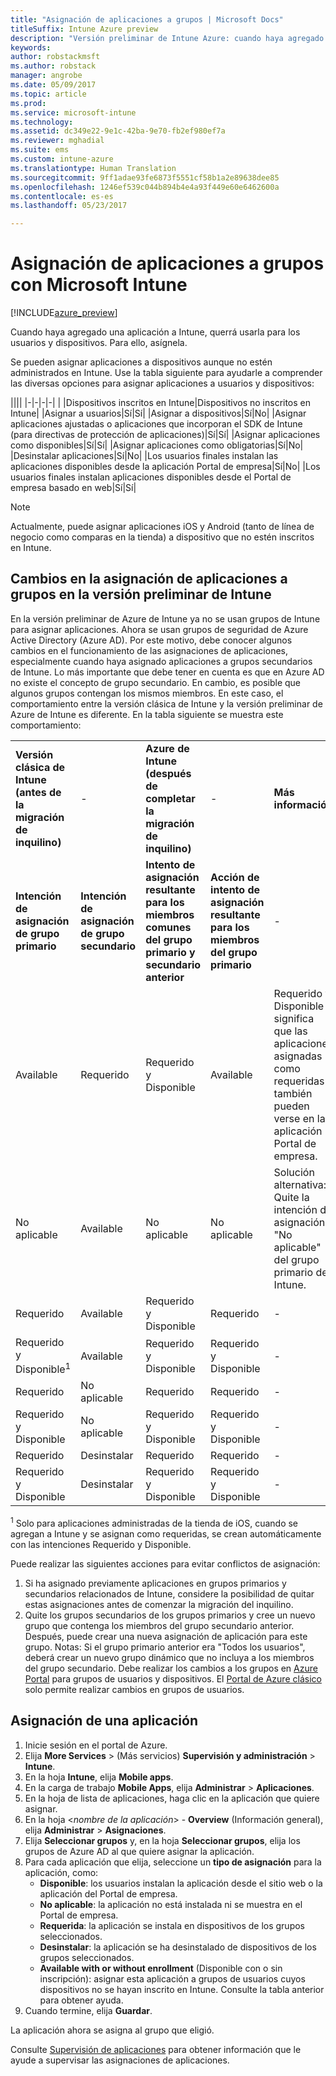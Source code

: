 ```yaml
---
title: "Asignación de aplicaciones a grupos | Microsoft Docs"
titleSuffix: Intune Azure preview
description: "Versión preliminar de Intune Azure: cuando haya agregado una aplicación a Intune, querrá asignarla a grupos de usuarios o dispositivos."
keywords: 
author: robstackmsft
ms.author: robstack
manager: angrobe
ms.date: 05/09/2017
ms.topic: article
ms.prod: 
ms.service: microsoft-intune
ms.technology: 
ms.assetid: dc349e22-9e1c-42ba-9e70-fb2ef980ef7a
ms.reviewer: mghadial
ms.suite: ems
ms.custom: intune-azure
ms.translationtype: Human Translation
ms.sourcegitcommit: 9ff1adae93fe6873f5551cf58b1a2e89638dee85
ms.openlocfilehash: 1246ef539c044b894b4e4a93f449e60e6462600a
ms.contentlocale: es-es
ms.lasthandoff: 05/23/2017

---
```


# <a name="how-to-assign-apps-to-groups-with-microsoft-intune"></a>Asignación de aplicaciones a grupos con Microsoft Intune

[!INCLUDE[azure_preview](./includes/azure_preview.md)]

Cuando haya agregado una aplicación a Intune, querrá usarla para los usuarios y dispositivos. Para ello, asígnela.

Se pueden asignar aplicaciones a dispositivos aunque no estén administrados en Intune. Use la tabla siguiente para ayudarle a comprender las diversas opciones para asignar aplicaciones a usuarios y dispositivos:

||||
|-|-|-|-|
|&nbsp;|Dispositivos inscritos en Intune|Dispositivos no inscritos en Intune|
|Asignar a usuarios|Sí|Sí|
|Asignar a dispositivos|Sí|No|
|Asignar aplicaciones ajustadas o aplicaciones que incorporan el SDK de Intune (para directivas de protección de aplicaciones)|Sí|Sí|
|Asignar aplicaciones como disponibles|Sí|Sí|
|Asignar aplicaciones como obligatorias|Sí|No|
|Desinstalar aplicaciones|Sí|No|
|Los usuarios finales instalan las aplicaciones disponibles desde la aplicación Portal de empresa|Sí|No|
|Los usuarios finales instalan aplicaciones disponibles desde el Portal de empresa basado en web|Sí|Sí|

> [!NOTE]
> Actualmente, puede asignar aplicaciones iOS y Android (tanto de línea de negocio como comparas en la tienda) a dispositivo que no estén inscritos en Intune.

## <a name="changes-to-how-you-assign-apps-to-groups-in-the-intune-preview"></a>Cambios en la asignación de aplicaciones a grupos en la versión preliminar de Intune

En la versión preliminar de Azure de Intune ya no se usan grupos de Intune para asignar aplicaciones. Ahora se usan grupos de seguridad de Azure Active Directory (Azure AD). Por este motivo, debe conocer algunos cambios en el funcionamiento de las asignaciones de aplicaciones, especialmente cuando haya asignado aplicaciones a grupos secundarios de Intune.
Lo más importante que debe tener en cuenta es que en Azure AD no existe el concepto de grupo secundario. En cambio, es posible que algunos grupos contengan los mismos miembros. En este caso, el comportamiento entre la versión clásica de Intune y la versión preliminar de Azure de Intune es diferente. En la tabla siguiente se muestra este comportamiento:

||||||
|-|-|-|-|-|
|**Versión clásica de Intune (antes de la migración de inquilino)**|-|**Azure de Intune (después de completar la migración de inquilino)**|-|**Más información**|
|**Intención de asignación de grupo primario**|**Intención de asignación de grupo secundario**|**Intento de asignación resultante para los miembros comunes del grupo primario y secundario anterior**|**Acción de intento de asignación resultante para los miembros del grupo primario**|-|
|Available|Requerido|Requerido y Disponible|Available|Requerido y Disponible significa que las aplicaciones asignadas como requeridas también pueden verse en la aplicación Portal de empresa.
|No aplicable|Available|No aplicable|No aplicable|Solución alternativa: Quite la intención de asignación "No aplicable" del grupo primario de Intune.
|Requerido|Available|Requerido y Disponible|Requerido|-|
|Requerido y Disponible<sup>1</sup>|Available|Requerido y Disponible|Requerido y Disponible|-|
|Requerido|No aplicable|Requerido|Requerido|-|
|Requerido y Disponible|No aplicable|Requerido y Disponible|Requerido y Disponible|-|
|Requerido|Desinstalar|Requerido|Requerido|-|
|Requerido y Disponible|Desinstalar|Requerido y Disponible|Requerido y Disponible|-|
<sup>1</sup> Solo para aplicaciones administradas de la tienda de iOS, cuando se agregan a Intune y se asignan como requeridas, se crean automáticamente con las intenciones Requerido y Disponible.

Puede realizar las siguientes acciones para evitar conflictos de asignación:

1.    Si ha asignado previamente aplicaciones en grupos primarios y secundarios relacionados de Intune, considere la posibilidad de quitar estas asignaciones antes de comenzar la migración del inquilino.
2.    Quite los grupos secundarios de los grupos primarios y cree un nuevo grupo que contenga los miembros del grupo secundario anterior. Después, puede crear una nueva asignación de aplicación para este grupo.
Notas: Si el grupo primario anterior era "Todos los usuarios", deberá crear un nuevo grupo dinámico que no incluya a los miembros del grupo secundario.
Debe realizar los cambios a los grupos en [Azure Portal](https://portal.azure.com/) para grupos de usuarios y dispositivos. El [Portal de Azure clásico](https://manage.windowsazure.com/) solo permite realizar cambios en grupos de usuarios.


## <a name="how-to-assign-an-app"></a>Asignación de una aplicación

1. Inicie sesión en el portal de Azure.
2. Elija **More Services** >  (Más servicios) **Supervisión y administración** > **Intune**.
3. En la hoja **Intune**, elija **Mobile apps**.
1. En la carga de trabajo **Mobile Apps**, elija **Administrar** > **Aplicaciones**.
2. En la hoja de lista de aplicaciones, haga clic en la aplicación que quiere asignar.
3. En la hoja <*nombre de la aplicación*> - **Overview** (Información general), elija **Administrar** > **Asignaciones**.
4. Elija **Seleccionar grupos** y, en la hoja **Seleccionar grupos**, elija los grupos de Azure AD al que quiere asignar la aplicación.
5. Para cada aplicación que elija, seleccione un **tipo de asignación** para la aplicación, como:
    - **Disponible**: los usuarios instalan la aplicación desde el sitio web o la aplicación del Portal de empresa.
    - **No aplicable**: la aplicación no está instalada ni se muestra en el Portal de empresa.
    - **Requerida**: la aplicación se instala en dispositivos de los grupos seleccionados.
    - **Desinstalar**: la aplicación se ha desinstalado de dispositivos de los grupos seleccionados.
    - **Available with or without enrollment** (Disponible con o sin inscripción): asignar esta aplicación a grupos de usuarios cuyos dispositivos no se hayan inscrito en Intune. Consulte la tabla anterior para obtener ayuda.
6. Cuando termine, elija **Guardar**.

La aplicación ahora se asigna al grupo que eligió.

Consulte [Supervisión de aplicaciones](apps-monitor.md) para obtener información que le ayude a supervisar las asignaciones de aplicaciones.

